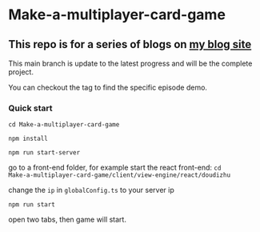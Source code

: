 # Make-a-multiplayer-card-game
## This repo is for a series of blogs on [my blog site](https://lizhiyu.me)
This main branch is update to the latest progress and will be the complete project.

You can checkout the tag to find the specific episode demo.

### Quick start
<code>cd Make-a-multiplayer-card-game</code> 

<code>npm install</code> 

<code>npm run start-server</code> 

go to a front-end folder, for example start the react front-end:
<code>cd Make-a-multiplayer-card-game/client/view-engine/react/doudizhu</code>

change the `ip` in `globalConfig.ts` to your server ip 

<code>npm run start</code> 

open two tabs, then game will start.






